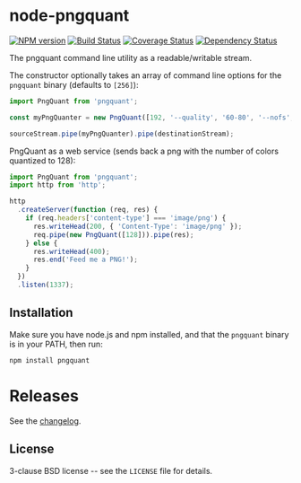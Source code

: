 # node-pngquant

[![NPM version](https://badge.fury.io/js/pngquant.svg)](http://badge.fury.io/js/pngquant)
[![Build Status](https://travis-ci.org/papandreou/node-pngquant.svg?branch=master)](https://travis-ci.org/papandreou/node-pngquant)
[![Coverage Status](https://coveralls.io/repos/papandreou/node-pngquant/badge.svg)](https://coveralls.io/r/papandreou/node-pngquant)
[![Dependency Status](https://david-dm.org/papandreou/node-pngquant.svg)](https://david-dm.org/papandreou/node-pngquant)

The pngquant command line utility as a readable/writable stream.

The constructor optionally takes an array of command line options for
the `pngquant` binary (defaults to `[256]`):

```javascript
import PngQuant from 'pngquant';

const myPngQuanter = new PngQuant([192, '--quality', '60-80', '--nofs', '-']);

sourceStream.pipe(myPngQuanter).pipe(destinationStream);
```

PngQuant as a web service (sends back a png with the number of colors
quantized to 128):

```javascript
import PngQuant from 'pngquant';
import http from 'http';

http
  .createServer(function (req, res) {
    if (req.headers['content-type'] === 'image/png') {
      res.writeHead(200, { 'Content-Type': 'image/png' });
      req.pipe(new PngQuant([128])).pipe(res);
    } else {
      res.writeHead(400);
      res.end('Feed me a PNG!');
    }
  })
  .listen(1337);
```

## Installation

Make sure you have node.js and npm installed, and that the `pngquant` binary is in your PATH, then run:

```
npm install pngquant
```

# Releases

See the [changelog](CHANGELOG.md).

## License

3-clause BSD license -- see the `LICENSE` file for details.
